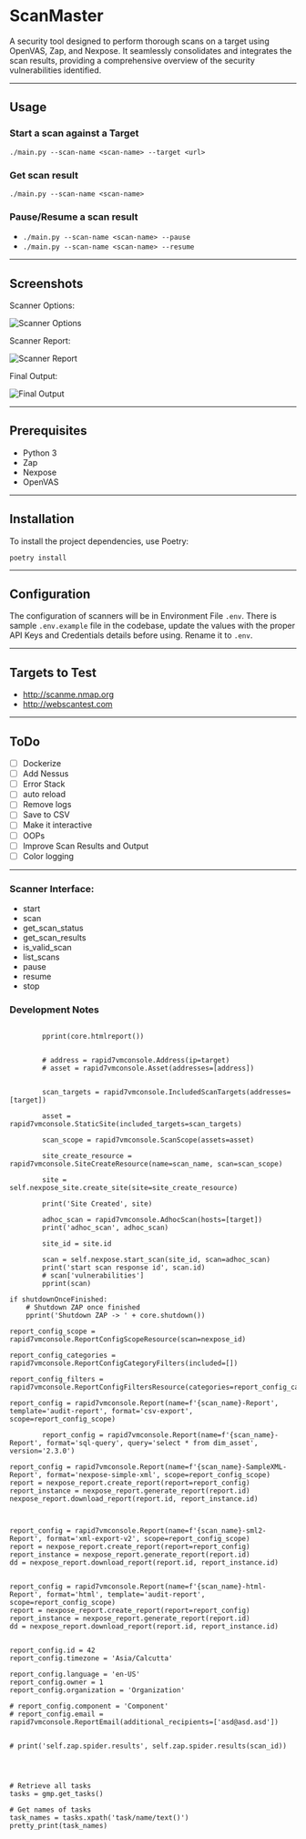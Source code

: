 # ScanMaster

A security tool designed to perform thorough scans on a target using OpenVAS, Zap, and Nexpose. It seamlessly consolidates and integrates the scan results, providing a comprehensive overview of the security vulnerabilities identified.

---

## Usage

### Start a scan against a Target

`./main.py --scan-name <scan-name> --target <url>`


### Get scan result

`./main.py --scan-name <scan-name>`


### Pause/Resume a scan result

- `./main.py --scan-name <scan-name> --pause`
- `./main.py --scan-name <scan-name> --resume`

---

## Screenshots

Scanner Options:

![Scanner Options](/screenshots/screenshot_0.png)

Scanner Report:

![Scanner Report](/screenshots/screenshot_1.png)

Final Output:

![Final Output](/screenshots/screenshot_2.png)

---

## Prerequisites

- Python 3
- Zap
- Nexpose
- OpenVAS

---

## Installation

To install the project dependencies, use Poetry:

```console
poetry install
```

---

## Configuration

The configuration of scanners will be in Environment File `.env`. There is sample `.env.example` file in the codebase, update the values with the proper API Keys and Credentials details before using. Rename it to `.env`.

---

## Targets to Test
- http://scanme.nmap.org
- http://webscantest.com

---

## ToDo
- [ ] Dockerize
- [ ] Add Nessus
- [ ] Error Stack
- [ ] auto reload
- [ ] Remove logs
- [ ] Save to CSV
- [ ] Make it interactive
- [ ] OOPs
- [ ] Improve Scan Results and Output
- [ ] Color logging

---

### Scanner Interface:

- start
- scan
- get_scan_status
- get_scan_results
- is_valid_scan
- list_scans
- pause
- resume
- stop


### Development Notes

```python3

        pprint(core.htmlreport())


        # address = rapid7vmconsole.Address(ip=target)
        # asset = rapid7vmconsole.Asset(addresses=[address])


        scan_targets = rapid7vmconsole.IncludedScanTargets(addresses=[target])

        asset = rapid7vmconsole.StaticSite(included_targets=scan_targets)

        scan_scope = rapid7vmconsole.ScanScope(assets=asset)

        site_create_resource = rapid7vmconsole.SiteCreateResource(name=scan_name, scan=scan_scope)

        site = self.nexpose_site.create_site(site=site_create_resource)

        print('Site Created', site)

        adhoc_scan = rapid7vmconsole.AdhocScan(hosts=[target])
        print('adhoc_scan', adhoc_scan)

        site_id = site.id

        scan = self.nexpose.start_scan(site_id, scan=adhoc_scan)
        print('start scan response id', scan.id)
        # scan['vulnerabilities']
        pprint(scan)

if shutdownOnceFinished:
    # Shutdown ZAP once finished
    pprint('Shutdown ZAP -> ' + core.shutdown())

report_config_scope = rapid7vmconsole.ReportConfigScopeResource(scan=nexpose_id)

report_config_categories = rapid7vmconsole.ReportConfigCategoryFilters(included=[])

report_config_filters = rapid7vmconsole.ReportConfigFiltersResource(categories=report_config_categories)

report_config = rapid7vmconsole.Report(name=f'{scan_name}-Report', template='audit-report', format='csv-export', scope=report_config_scope)

        report_config = rapid7vmconsole.Report(name=f'{scan_name}-Report', format='sql-query', query='select * from dim_asset', version='2.3.0')

report_config = rapid7vmconsole.Report(name=f'{scan_name}-SampleXML-Report', format='nexpose-simple-xml', scope=report_config_scope)
report = nexpose_report.create_report(report=report_config)
report_instance = nexpose_report.generate_report(report.id)
nexpose_report.download_report(report.id, report_instance.id)



report_config = rapid7vmconsole.Report(name=f'{scan_name}-sml2-Report', format='xml-export-v2', scope=report_config_scope)
report = nexpose_report.create_report(report=report_config)
report_instance = nexpose_report.generate_report(report.id)
dd = nexpose_report.download_report(report.id, report_instance.id)


report_config = rapid7vmconsole.Report(name=f'{scan_name}-html-Report', format='html', template='audit-report', scope=report_config_scope)
report = nexpose_report.create_report(report=report_config)
report_instance = nexpose_report.generate_report(report.id)
dd = nexpose_report.download_report(report.id, report_instance.id)


report_config.id = 42
report_config.timezone = 'Asia/Calcutta'

report_config.language = 'en-US'
report_config.owner = 1
report_config.organization = 'Organization'

# report_config.component = 'Component'
# report_config.email = rapid7vmconsole.ReportEmail(additional_recipients=['asd@asd.asd'])


# print('self.zap.spider.results', self.zap.spider.results(scan_id))




# Retrieve all tasks
tasks = gmp.get_tasks()

# Get names of tasks
task_names = tasks.xpath('task/name/text()')
pretty_print(task_names)
```
